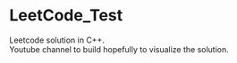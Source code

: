 # LeetCode_Test
Leetcode solution in C++.    
Youtube channel to build hopefully to visualize the solution.

